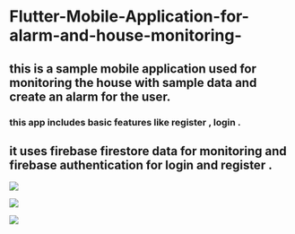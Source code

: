 # Flutter-Mobile-Application-for-alarm-and-house-monitoring-
## this is a sample mobile application used for  monitoring the house with sample data and create an alarm for the user.
  ### this app includes basic features like register , login .

  ## it uses firebase firestore data for monitoring and firebase authentication for login and register .

<img src ="https://drive.google.com/uc?export=view&id=1MEMS22u4QN09jqe_MRnlwwQJ53HmFwMC"/>


<img src ="https://drive.google.com/uc?export=view&id=1MFlJAVH1x7ghYA40t8s6U_MIRVfy9JZF"
/>


<img src ="https://drive.google.com/uc?export=view&id=1MHrBxuNb6aXoMRh5eJrJ_jP5ENPwXmH1"/>
